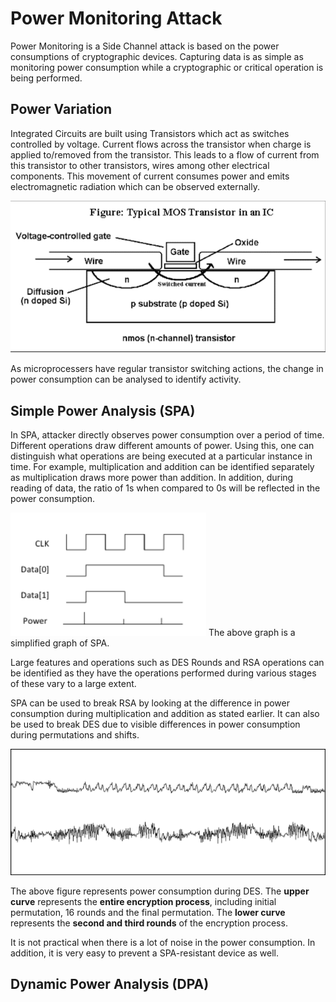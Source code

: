 # Power Monitoring Attack

Power Monitoring is a Side Channel attack is based on the power consumptions of cryptographic devices. Capturing data is as simple as monitoring power consumption while a cryptographic or critical operation is being performed.  

## Power Variation

Integrated Circuits are built using Transistors which act as switches controlled by voltage. Current flows across the transistor when charge is applied to/removed from the transistor. This leads to a flow of current from this transistor to other transistors, wires among other electrical components. This movement of current consumes power and emits electromagnetic radiation which can be observed externally.

![Transistor](../Images/transistor.png)

As microprocessers have regular transistor switching actions, the change in power consumption can be analysed to identify activity.

## Simple Power Analysis (SPA)

In SPA, attacker directly observes power consumption over a period of time. Different operations draw different amounts of power. Using this, one can distinguish what operations are being executed at a particular instance in time. For example, multiplication and addition can be identified separately as multiplication draws more power than addition. In addition, during reading of data, the ratio of 1s when compared to 0s will be reflected in the power consumption. 

![Simplified SPA Graph](../Images/simple_SPA.png)
The above graph is a simplified graph of SPA.

Large features and operations such as DES Rounds and RSA operations can be identified as they have the operations performed during various stages of these vary to a large extent.

SPA can be used to break RSA by looking at the difference in power consumption during multiplication and addition as stated earlier. It can also be used to break DES due to visible differences in power consumption during permutations and shifts.

![DES SPA](../Images/DES_SPA.png)

The above figure represents power consumption during DES.
The **upper curve** represents the **entire encryption process**, including initial permutation, 16 rounds and the final permutation.
The **lower curve** represents the **second and third rounds** of the encryption process.

It is not practical when there is a lot of noise in the power consumption. In addition, it is very easy to prevent a SPA-resistant device as well.

## Dynamic Power Analysis (DPA)

